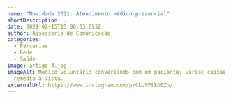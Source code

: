 ```yaml
---
name: "Novidade 2021: Atendimento médico presencial"
shortDescription: .
date: 2021-02-15T15:00:03.053Z
author: Assessoria de Comunicação
categories:
  - Parcerias
  - Rede
  - Saúde
image: artigo-4.jpg
imageAlt: Médico voluntário conversando com um paciente; várias caixas de
  remédio à vista.
externalUrl: https://www.instagram.com/p/CLUVPSkD0Zh/
---
```

